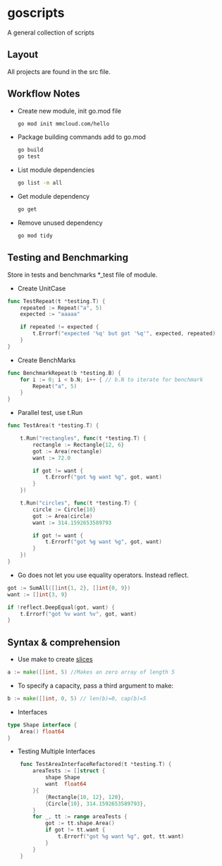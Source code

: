 # goscripts

A general collection of scripts

## Layout

All projects are found in the src file.

## Workflow Notes

- Create new module, init go.mod file

    ```bash
    go mod init mmcloud.com/hello
    ```

- Package building commands add to go.mod

    ```bash
    go build
    go test
    ```

- List module dependencies

    ```bash
    go list -m all
    ```

- Get module dependency

    ```bash
    go get
    ```

- Remove unused dependency

    ```bash
    go mod tidy
    ```

## Testing and Benchmarking

Store in tests and benchmarks *_test file of module.

- Create UnitCase

```go
func TestRepeat(t *testing.T) {
    repeated := Repeat("a", 5)  
    expected := "aaaaa"

    if repeated != expected {
        t.Errorf("expected '%q' but got '%q'", expected, repeated)
    }
}
```

- Create BenchMarks

```go
func BenchmarkRepeat(b *testing.B) {
    for i := 0; i < b.N; i++ { // b.N to iterate for benchmark
        Repeat("a", 5)
    }
}

```

- Parallel test, use t.Run

```go
func TestArea(t *testing.T) {

    t.Run("rectangles", func(t *testing.T) {
        rectangle := Rectangle{12, 6}
        got := Area(rectangle)
        want := 72.0

        if got != want {
            t.Errorf("got %g want %g", got, want)
        }
    })

    t.Run("circles", func(t *testing.T) {
        circle := Circle{10}
        got := Area(circle)
        want := 314.1592653589793

        if got != want {
            t.Errorf("got %g want %g", got, want)
        }
    })
}
```

- Go does not let you use equality operators. Instead reflect.

```go
got := SumAll([]int{1, 2}, []int{0, 9})
want := []int{3, 9}

if !reflect.DeepEqual(got, want) {
    t.Errorf("got %v want %v", got, want)
}
```

## Syntax & comprehension

- Use make to create [slices](https://tour.golang.org/moretypes/13)

```go 
a := make([]int, 5) //Makes an zero array of length 5
```

- To specify a capacity, pass a third argument to make:

```go
b := make([]int, 0, 5) // len(b)=0, cap(b)=5
```

- Interfaces

```go
type Shape interface {
    Area() float64
}
```

- Testing Multiple Interfaces

```go
    func TestAreaInterfaceRefactored(t *testing.T) {
        areaTests := []struct {
            shape Shape
            want  float64
        }{
            {Rectangle{10, 12}, 120},
            {Circle{10}, 314.1592653589793},
        }
        for _, tt := range areaTests {
            got := tt.shape.Area()
            if got != tt.want {
                t.Errorf("got %g want %g", got, tt.want)
            }
        }
    }
```